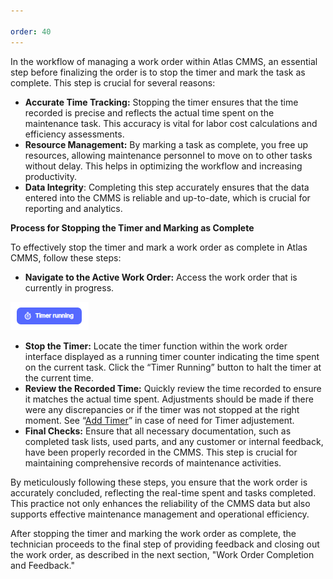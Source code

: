 ```yaml
---

order: 40
---
```


In the workflow of managing a work order within Atlas CMMS, an essential step before finalizing the order is to stop the timer and mark the task as complete. This step is crucial for several reasons:

- __Accurate Time Tracking:__ Stopping the timer ensures that the time recorded is precise and reflects the actual time spent on the maintenance task. This accuracy is vital for labor cost calculations and efficiency assessments.
- __Resource Management:__ By marking a task as complete, you free up resources, allowing maintenance personnel to move on to other tasks without delay. This helps in optimizing the workflow and increasing productivity.
- __Data Integrity__: Completing this step accurately ensures that the data entered into the CMMS is reliable and up\-to\-date, which is crucial for reporting and analytics.

__Process for Stopping the Timer and Marking as Complete__

To effectively stop the timer and mark a work order as complete in Atlas CMMS, follow these steps:

- __Navigate to the Active Work Order:__ Access the work order that is currently in progress.

![](../../../../static/img/rev6/image126.png)

- __Stop the Timer:__ Locate the timer function within the work order interface displayed as a running timer counter indicating the time spent on the current task. Click the “Timer Running” button to halt the timer at the current time. 
- __Review the Recorded Time:__ Quickly review the time recorded to ensure it matches the actual time spent. Adjustments should be made if there were any discrepancies or if the timer was not stopped at the right moment. See “[Add Timer](../../managing-manual-work-orders/editing-work-orders/fill-out-checklists.md#add-labor-information)” in case of need for Timer adjustement.
- __Final Checks:__ Ensure that all necessary documentation, such as completed task lists, used parts, and any customer or internal feedback, have been properly recorded in the CMMS. This step is crucial for maintaining comprehensive records of maintenance activities.

By meticulously following these steps, you ensure that the work order is accurately concluded, reflecting the real\-time spent and tasks completed. This practice not only enhances the reliability of the CMMS data but also supports effective maintenance management and operational efficiency.

After stopping the timer and marking the work order as complete, the technician proceeds to the final step of providing feedback and closing out the work order, as described in the next section, "Work Order Completion and Feedback."